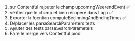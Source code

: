 1. sur Contentful rajouter le champ upcomingWeekendEvent ✅
2. vérifier que le champ et bien récupéré dans l'app ✅
3. Exporter la focntion computeBeginningAndEndingTimes ✅
4. Déplacer les parseSearchParameters tests 
5. Ajouter des tests parseSearchParameters
6. Faire le merge vers Contentful prod